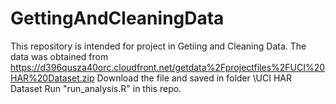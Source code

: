 # GettingAndCleaningData
This repository is intended for project in Getiing and Cleaning Data.
The data was obtained from https://d396qusza40orc.cloudfront.net/getdata%2Fprojectfiles%2FUCI%20HAR%20Dataset.zip
Download the file and saved in folder \UCI HAR Dataset
Run "run_analysis.R" in this repo.
